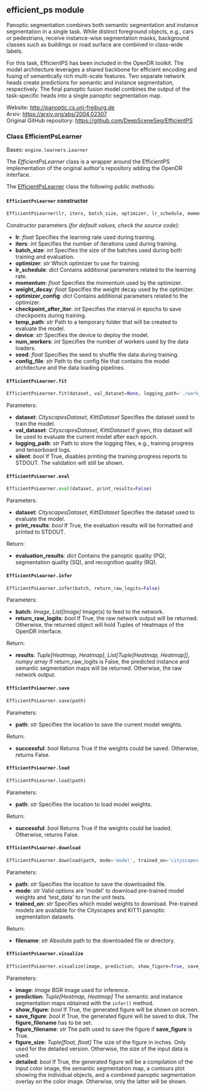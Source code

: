 ## efficient_ps module

Panoptic segmentation combines both semantic segmentation and instance segmentation in a single task.
While distinct foreground objects, e.g., cars or pedestrians, receive instance-wise segmentation masks, background classes such as buildings or road surface are combined in class-wide labels. 

For this task, EfficientPS has been included in the OpenDR toolkit.
The model architecture leverages a shared backbone for efficient encoding and fusing of semantically rich multi-scale features.
Two separate network heads create predictions for semantic and instance segmentation, respectively.
The final panoptic fusion model combines the output of the task-specific heads into a single panoptic segmentation map.

Website: http://panoptic.cs.uni-freiburg.de <br>
Arxiv: https://arxiv.org/abs/2004.02307 <br>
Original GitHub repository: https://github.com/DeepSceneSeg/EfficientPS

### Class EfficientPsLearner
Bases: `engine.learners.Learner`

The *EfficientPsLearner* class is a wrapper around the EfficientPS implementation of the original author's repository adding the OpenDR interface.

The [EfficientPsLearner](#src.opendr.perception.panoptic_segmentation.efficient_ps.efficient_ps_learner.py) class the following public methods:
#### `EfficientPsLearner` constructor
```python
EfficientPsLearner(lr, iters, batch_size, optimizer, lr_schedule, momentum, weight_decay, optimizer_config, checkpoint_after_iter, temp-path, device, num_workers, seed, config_file)
```

Constructor parameters *(for default values, check the source code)*:
- **lr**: *float*
  Specifies the learning rate used during training.
- **iters**: *int*
  Specifies the number of iterations used during training.
- **batch_size**: *int*
  Specifies the size of the batches used during both training and evaluation.
- **optimizer**: *str*
  Which optimizer to use for training.
- **lr_schedule**: *dict*
  Contains additional parameters related to the learning rate.
- **momentum**: *float*
  Specifies the momentum used by the optimizer.
- **weight_decay**: *float*
  Specifies the weight decay used by the optimizer.
- **optimizer_config**: *dict*
  Contains additional parameters related to the optimizer.
- **checkpoint_after_iter**: *int*
  Specifies the interval in epochs to save checkpoints during training.
- **temp_path**: *str*
  Path to a temporary folder that will be created to evaluate the model.
- **device**: *str*
  Specifies the device to deploy the model.
- **num_workers**: *int*
  Specifies the number of workers used by the data loaders.
- **seed**: *float*
  Specifies the seed to shuffle the data during training.
- **config_file**: *str*
  Path to the config file that contains the model architecture and the data loading pipelines.

#### `EfficientPsLearner.fit`
```python
EfficientPsLearner.fit(dataset, val_dataset=None, logging_path='./work_dir', silent=False)
```

Parameters:
- **dataset**: *CityscapesDataset*, *KittiDataset*
  Specifies the dataset used to train the model.
- **val_dataset**: *CityscapesDataset*, *KittiDataset*
  If given, this dataset will be used to evaluate the current model after each epoch.
- **logging_path**: *str*
  Path to store the logging files, e.g., training progress and tensorboard logs.
- **silent**: *bool*
  If True, disables printing the training progress reports to STDOUT. The validation will still be shown.

#### `EfficientPsLearner.eval`
```python
EfficientPsLearner.eval(dataset, print_results=False)
```

Parameters:
- **dataset**: *CityscapesDataset*, *KittiDataset*
  Specifies the dataset used to evaluate the model.
- **print_results**: *bool*
  If True, the evaluation results will be formatted and printed to STDOUT.

Return:
- **evaluation_results**: *dict*
  Contains the panoptic quality (PQ), segmentation quality (SQ), and recognition quality (RQ).

#### `EfficientPsLearner.infer`
```python
EfficientPsLearner.infer(batch, return_raw_logits=False)
```

Parameters:
- **batch**: *Image*, *List[Image]*
  Image(s) to feed to the network.
- **return_raw_logits**: *bool*
  If True, the raw network output will be returned. Otherwise, the returned object will hold Tuples of Heatmaps of the OpenDR interface.
  
Return:
- **results**: *Tuple[Heatmap, Heatmap]*, *List[Tuple[Heatmap, Heatmap]]*, *numpy array*
  If return_raw_logits is False, the predicted instance and semantic segmentation maps will be returned. Otherwise, the raw network output.
  
#### `EfficientPsLearner.save`
```python
EfficientPsLearner.save(path)
```

Parameters:
- **path**: *str*
  Specifies the location to save the current model weights.
  
Return:
- **successful**: *bool*
  Returns True if the weights could be saved. Otherwise, returns False.
  
#### `EfficientPsLearner.load`
```python
EfficientPsLearner.load(path)
```

Parameters:
- **path**: *str*
  Specifies the location to load model weights.
  
Return:
- **successful**: *bool*
  Returns True if the weights could be loaded. Otherwise, returns False.
  
#### `EfficientPsLearner.download`
```python
EfficientPsLearner.download(path, mode='model', trained_on='cityscapes')
```

Parameters:
- **path**: *str*
  Specifies the location to save the downloaded file.
- **mode**: *str*
  Valid options are 'model' to download pre-trained model weights and 'test_data' to run the unit tests.
- **trained_on**: *str*
  Specifies which model weights to download. Pre-trained models are available for the Cityscapes and KITTI panoptic segmentation datasets.
  
Return:
- **filename**: *str*
  Absolute path to the downloaded file or directory.

#### `EfficientPsLearner.visualize`
```python
EfficientPsLearner.visualize(image, prediction, show_figure=True, save_figure=False, figure_filename=None, figure_size=(15, 10), detailed=False)
```

Parameters:
- **image**: *Image*
  BGR image used for inference.
- **prediction**: *Tuple[Heatmap, Heatmap]*
  The semantic and instance segmentation maps obtained with the `infer()` method.
- **show_figure**: *bool*
  If True, the generated figure will be shown on screen.
- **save_figure**: *bool*
  If True, the generated figure will be saved to disk. The **figure_filename** has to be set.
- **figure_filename**: *str*
  The path used to save the figure if **save_figure** is True.
- **figure_size**: *Tuple[float, float]*
  The size of the figure in inches. Only used for the detailed version. Otherwise, the size of the input data is used.
- **detailed**: *bool*
  If True, the generated figure will be a compilation of the input color image, the semantic segmentation map, a contours plot showing the individual objects, and a combined panoptic segmentation overlay on the color image. Otherwise, only the latter will be shown.

